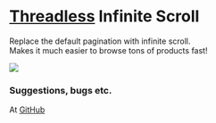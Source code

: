 # [Threadless](https://www.threadless.com) Infinite Scroll
Replace the default pagination with infinite scroll.<BR>
Makes it much easier to browse tons of products fast!

![](http://i.imgur.com/NH1zQtD.gif)

### Suggestions, bugs etc.
At [GitHub](https://github.com/arieljannai/threadless-infinite-scroll-chrome-extension/issues)